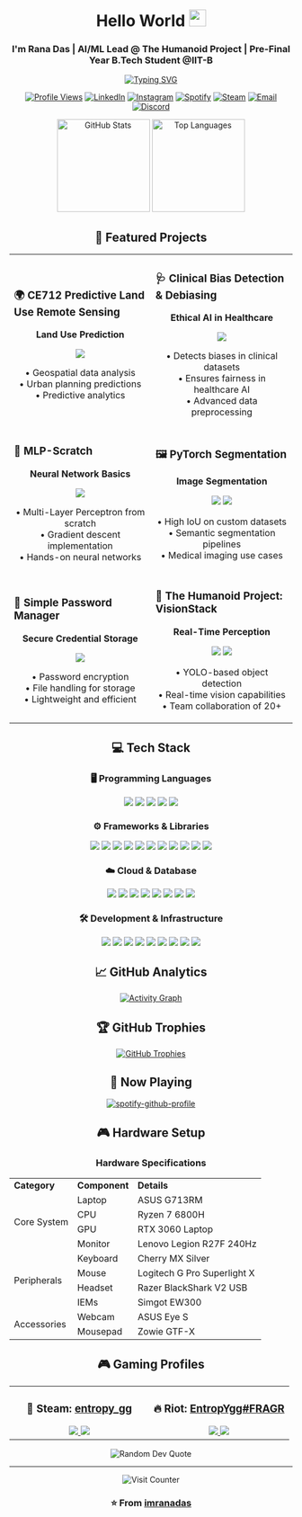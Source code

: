 <div align="center">

# Hello World <img src="https://media.giphy.com/media/hvRJCLFzcasrR4ia7z/giphy.gif" width="30">
### I'm Rana Das | AI/ML Lead @ The Humanoid Project | Pre-Final Year B.Tech Student @IIT-B

[![Typing SVG](https://readme-typing-svg.demolab.com?font=Fira+Code&pause=1000&center=true&vCenter=true&width=435&lines=Computer+Vision+%7C+Deep+Learning;AI%2FML+Developer;Robotics+Enthusiast;B.Tech+@+IIT+Bombay)](https://git.io/typing-svg)

<p align="center">
  <a href="https://github.com/imranadas"><img src="https://komarev.com/ghpvc/?username=imranadas&label=Profile%20Views&color=blueviolet&style=flat" alt="Profile Views"/></a>
  <a href="https://www.linkedin.com/in/rana-das-93a773191/"><img src="https://img.shields.io/badge/LinkedIn-Rana_Das-blue?style=flat&logo=linkedin" alt="LinkedIn"/></a>
  <a href="https://www.instagram.com/im_rana_das/"><img src="https://img.shields.io/badge/Instagram-im__rana__das-E4405F?style=flat&logo=instagram" alt="Instagram"/></a>
  <a href="https://open.spotify.com/user/aloagnm26yso1g4b6kvfbjvdq"><img src="https://img.shields.io/badge/Spotify-Follow-1DB954?style=flat&logo=spotify" alt="Spotify"/></a>
  <a href="https://steamcommunity.com/id/entropy_gg"><img src="https://img.shields.io/badge/Steam-entropy__gg-000000?style=flat&logo=steam" alt="Steam"/></a>
  <a href="mailto:ranadas23112002@gmail.com"><img src="https://img.shields.io/badge/Email-ranadas23112002@gmail.com-red?style=flat&logo=gmail" alt="Email"/></a>
  <a href="https://discord.com/users/.entropygg"><img src="https://img.shields.io/badge/Discord-.entropygg-5865F2?style=flat&logo=discord" alt="Discord"/></a>
</p>

<div align="center">
  <img src="https://github-readme-stats.vercel.app/api?username=imranadas&show_icons=true&theme=radical" alt="GitHub Stats" height="165" />
  <img src="https://github-readme-stats.vercel.app/api/top-langs/?username=imranadas&layout=compact&theme=radical" alt="Top Languages" height="165" />
</div>


## 🚀 Featured Projects

<table>
  <tr>
    <td width="50%">
      <h3>🌍 CE712 Predictive Land Use Remote Sensing</h3>
      <div align="center">
        <p><strong>Land Use Prediction</strong></p>
        <a href="https://github.com/imranadas/CE712_Predictive_Land_Use_Remote_Sensing"><img src="https://img.shields.io/badge/Jupyter_Notebook-F37626?style=for-the-badge&logo=jupyter&logoColor=white"/></a>
        <p>• Geospatial data analysis<br>• Urban planning predictions<br>• Predictive analytics</p>
      </div>
    </td>
    <td width="50%">
      <h3>🩺 Clinical Bias Detection & Debiasing</h3>
      <div align="center">
        <p><strong>Ethical AI in Healthcare</strong></p>
        <a href="https://github.com/imranadas/Clinical_BiasDetection_Debiasing"><img src="https://img.shields.io/badge/Jupyter_Notebook-F37626?style=for-the-badge&logo=jupyter&logoColor=white"/></a>
        <p>• Detects biases in clinical datasets<br>• Ensures fairness in healthcare AI<br>• Advanced data preprocessing</p>
      </div>
    </td>
  </tr>
  <tr>
    <td width="50%">
      <h3>🧠 MLP-Scratch</h3>
      <div align="center">
        <p><strong>Neural Network Basics</strong></p>
        <a href="https://github.com/imranadas/MLP-Scratch"><img src="https://img.shields.io/badge/Jupyter_Notebook-F37626?style=for-the-badge&logo=jupyter&logoColor=white"/></a>
        <p>• Multi-Layer Perceptron from scratch<br>• Gradient descent implementation<br>• Hands-on neural networks</p>
      </div>
    </td>
    <td width="50%">
      <h3>🖼️ PyTorch Segmentation</h3>
      <div align="center">
        <p><strong>Image Segmentation</strong></p>
        <a href="https://github.com/imranadas/PyTorch_Segmentation"><img src="https://img.shields.io/badge/PyTorch-EE4C2C?style=for-the-badge&logo=pytorch&logoColor=white"/></a>
        <a href="https://github.com/imranadas/PyTorch_Segmentation"><img src="https://img.shields.io/badge/Jupyter_Notebook-F37626?style=for-the-badge&logo=jupyter&logoColor=white"/></a>
        <p>• High IoU on custom datasets<br>• Semantic segmentation pipelines<br>• Medical imaging use cases</p>
      </div>
    </td>
  </tr>
  <tr>
    <td width="50%">
      <h3>🔐 Simple Password Manager</h3>
      <div align="center">
        <p><strong>Secure Credential Storage</strong></p>
        <a href="https://github.com/imranadas/simple_pw_manager"><img src="https://img.shields.io/badge/C++-00599C?style=for-the-badge&logo=c%2B%2B&logoColor=white"/></a>
        <p>• Password encryption<br>• File handling for storage<br>• Lightweight and efficient</p>
      </div>
    </td>
    <td width="50%">
      <h3>🤖 The Humanoid Project: VisionStack</h3>
      <div align="center">
        <p><strong>Real-Time Perception</strong></p>
        <a href="https://github.com/imranadas/The-Humanoid-Project/tree/main/VisionStack"><img src="https://img.shields.io/badge/Python-3776AB?style=for-the-badge&logo=python&logoColor=white"/></a>
        <a href="https://github.com/imranadas/The-Humanoid-Project/tree/main/VisionStack"><img src="https://img.shields.io/badge/OpenCV-5C3EE8?style=for-the-badge&logo=opencv&logoColor=white"/></a>
        <p>• YOLO-based object detection<br>• Real-time vision capabilities<br>• Team collaboration of 20+</p>
      </div>
    </td>
  </tr>
</table>


## 💻 Tech Stack

### 🖥️ Programming Languages
<p align="center">
  <img src="https://img.shields.io/badge/Python-3776AB?style=for-the-badge&logo=python&logoColor=white"/>
  <img src="https://img.shields.io/badge/C++-00599C?style=for-the-badge&logo=c%2B%2B&logoColor=white"/>
  <img src="https://img.shields.io/badge/SourcePawn-FFFFFF?style=for-the-badge&logo=source-engine&logoColor=black"/>
  <img src="https://img.shields.io/badge/R-276DC3?style=for-the-badge&logo=r&logoColor=white"/>
  <img src="https://img.shields.io/badge/MATLAB-0076A8?style=for-the-badge&logo=mathworks&logoColor=white"/>
</p>

### ⚙️ Frameworks & Libraries
<p align="center">
  <img src="https://img.shields.io/badge/PyTorch-EE4C2C?style=for-the-badge&logo=pytorch&logoColor=white"/>
  <img src="https://img.shields.io/badge/TensorFlow-FF6F00?style=for-the-badge&logo=tensorflow&logoColor=white"/>
  <img src="https://img.shields.io/badge/ONNX-005CED?style=for-the-badge&logo=onnx&logoColor=white"/>
  <img src="https://img.shields.io/badge/TensorRT-76B900?style=for-the-badge&logo=nvidia&logoColor=white"/>
  <img src="https://img.shields.io/badge/FastAPI-009688?style=for-the-badge&logo=fastapi&logoColor=white"/>
  <img src="https://img.shields.io/badge/Flask-000000?style=for-the-badge&logo=flask&logoColor=white"/>
  <img src="https://img.shields.io/badge/RASA-5A17EE?style=for-the-badge&logo=rasa&logoColor=white"/>
  <img src="https://img.shields.io/badge/GraphQL-E10098?style=for-the-badge&logo=graphql&logoColor=white"/>
  <img src="https://img.shields.io/badge/SQLAlchemy-0E74AB?style=for-the-badge&logo=python&logoColor=white"/>
  <img src="https://img.shields.io/badge/OpenCV-5C3EE8?style=for-the-badge&logo=opencv&logoColor=white"/>
  <img src="https://img.shields.io/badge/scikit--learn-F7931E?style=for-the-badge&logo=scikit-learn&logoColor=white"/>
</p>

### ☁️ Cloud & Database
<p align="center">
  <img src="https://img.shields.io/badge/AWS-232F3E?style=for-the-badge&logo=amazon-aws&logoColor=white"/>
  <img src="https://img.shields.io/badge/GCP-4285F4?style=for-the-badge&logo=google-cloud&logoColor=white"/>
  <img src="https://img.shields.io/badge/Azure-0089D6?style=for-the-badge&logo=microsoft-azure&logoColor=white"/>
  <img src="https://img.shields.io/badge/MongoDB-47A248?style=for-the-badge&logo=mongodb&logoColor=white"/>
  <img src="https://img.shields.io/badge/PostgreSQL-336791?style=for-the-badge&logo=postgresql&logoColor=white"/>
  <img src="https://img.shields.io/badge/DynamoDB-4053D6?style=for-the-badge&logo=amazon-dynamodb&logoColor=white"/>
  <img src="https://img.shields.io/badge/SQLite-003B57?style=for-the-badge&logo=sqlite&logoColor=white"/>
  <img src="https://img.shields.io/badge/Ddbsqlite-0052CC?style=for-the-badge&logo=sqlite&logoColor=white"/>
</p>

### 🛠️ Development & Infrastructure
<p align="center">
  <img src="https://img.shields.io/badge/Git-F05032?style=for-the-badge&logo=git&logoColor=white"/>
  <img src="https://img.shields.io/badge/Docker-2496ED?style=for-the-badge&logo=docker&logoColor=white"/>
  <img src="https://img.shields.io/badge/Kubernetes-326CE5?style=for-the-badge&logo=kubernetes&logoColor=white"/>
  <img src="https://img.shields.io/badge/Linux-FCC624?style=for-the-badge&logo=linux&logoColor=black"/>
  <img src="https://img.shields.io/badge/OpenVPN-E8B925?style=for-the-badge&logo=openvpn&logoColor=black"/>
  <img src="https://img.shields.io/badge/Putty-35434E?style=for-the-badge&logo=putty&logoColor=white"/>
  <img src="https://img.shields.io/badge/NVIDIA-76B900?style=for-the-badge&logo=nvidia&logoColor=white"/>
  <img src="https://img.shields.io/badge/Jupyter-F37626?style=for-the-badge&logo=jupyter&logoColor=white"/>
  <img src="https://img.shields.io/badge/VS_Code-007ACC?style=for-the-badge&logo=visual-studio-code&logoColor=white"/>
</p>


## 📈 GitHub Analytics
[![Activity Graph](https://github-readme-activity-graph.vercel.app/graph?username=imranadas&theme=react-dark)](https://github.com/ashutosh00710/github-readme-activity-graph)

## 🏆 GitHub Trophies
[![GitHub Trophies](https://github-profile-trophy.vercel.app/?username=imranadas&theme=radical&row=1&column=7)](https://github.com/ryo-ma/github-profile-trophy)

## 🎵 Now Playing
[![spotify-github-profile](https://spotify-github-profile.kittinanx.com/api/view?uid=aloagnm26yso1g4b6kvfbjvdq&cover_image=true&theme=default&show_offline=false&background_color=121212&interchange=true&bar_color_cover=true)](https://github.com/kittinan/spotify-github-profile)

## 🎮 Hardware Setup

### Hardware Specifications
<table>
  <tr>
    <td><strong>Category</strong></td>
    <td><strong>Component</strong></td>
    <td><strong>Details</strong></td>
  </tr>
  <tr>
    <td rowspan="4">Core System</td>
    <td>Laptop</td>
    <td>ASUS G713RM</td>
  </tr>
  <tr>
    <td>CPU</td>
    <td>Ryzen 7 6800H</td>
  </tr>
  <tr>
    <td>GPU</td>
    <td>RTX 3060 Laptop</td>
  </tr>
  <tr>
    <td>Monitor</td>
    <td>Lenovo Legion R27F 240Hz</td>
  </tr>
  <tr>
    <td rowspan="4">Peripherals</td>
    <td>Keyboard</td>
    <td>Cherry MX Silver</td>
  </tr>
  <tr>
    <td>Mouse</td>
    <td>Logitech G Pro Superlight X</td>
  </tr>
  <tr>
    <td>Headset</td>
    <td>Razer BlackShark V2 USB</td>
  </tr>
  <tr>
    <td>IEMs</td>
    <td>Simgot EW300</td>
  </tr>
  <tr>
    <td rowspan="2">Accessories</td>
    <td>Webcam</td>
    <td>ASUS Eye S</td>
  </tr>
  <tr>
    <td>Mousepad</td>
    <td>Zowie GTF-X</td>
  </tr>
</table>

## 🎮 Gaming Profiles

<table>
  <tr>
    <td align="center" width="50%">
      <h3>🚀 Steam: <a href="https://steamcommunity.com/id/entropy_gg" target="_blank">entropy_gg</a></h3>
      <a href="https://steamcommunity.com/id/entropy_gg" target="_blank">
        <img src="https://img.shields.io/badge/CS2-Active-success?style=for-the-badge&logo=counter-strike&logoColor=white"/>
      </a>
      <a href="https://steamcommunity.com/id/entropy_gg" target="_blank">
        <img src="https://img.shields.io/badge/VAC-Clean-success?style=for-the-badge&logo=steam&logoColor=white"/>
      </a>
    </td>
    <td align="center" width="50%">
      <h3>🔥 Riot: <a href="https://tracker.gg/valorant/profile/riot/EntropYgg%23FRAGR/overview" target="_blank">EntropYgg#FRAGR</a></h3>
      <a href="https://tracker.gg/valorant/profile/riot/EntropYgg%23FRAGR/overview" target="_blank">
        <img src="https://img.shields.io/badge/VALORANT-Active-success?style=for-the-badge&logo=riot-games&logoColor=white"/>
      </a>
      <a href="https://tracker.gg/valorant/profile/riot/EntropYgg%23FRAGR/overview" target="_blank">
        <img src="https://img.shields.io/badge/TFT-Casual-yellow?style=for-the-badge&logo=riot-games&logoColor=white"/>
      </a>
    </td>
  </tr>
</table>


<p align="center">
  <img src="https://quotes-github-readme.vercel.app/api?type=horizontal&theme=radical" alt="Random Dev Quote"/>
</p>

---
<div align="center">
  <img src="https://profile-counter.glitch.me/imranadas/count.svg" alt="Visit Counter"/>
  
  ### ⭐️ From [imranadas](https://github.com/imranadas)
</div>
